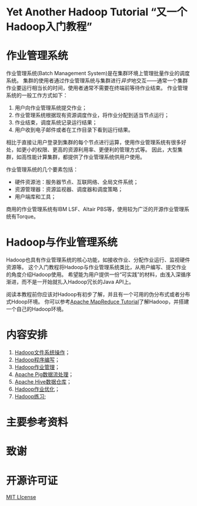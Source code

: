 Yet Another Hadoop Tutorial **“又一个Hadoop入门教程”**
======

作业管理系统
======

作业管理系统(Batch Management System)是在集群环境上管理批量作业的调度系统。
集群的使用者通过作业管理系统与集群进行*异步*地交互——通常一个集群作业要运行相当长的时间，使用者通常不需要在终端前等待作业结束。
作业管理系统的一般工作方式如下：

1. 用户向作业管理系统提交作业；
2. 作业管理系统根据现有资源调度作业，将作业分配到适当节点运行；
3. 作业结束，调度系统记录运行结果；
4. 用户收到电子邮件或者在工作目录下看到运行结果。

相比于直接让用户登录到集群的每个节点进行运算，使用作业管理系统有很多好处，如更小的权限、更高的资源利用率、更便利的管理方式等。
因此，大型集群，如高性能计算集群，都提供了作业管理系统供用户使用。

作业管理系统的几个要素包括：

* 硬件资源池：服务器节点、互联网络、全局文件系统；
* 资源管理器：资源监视器、调度器和调度策略；
* 用户端库和工具；

商用的作业管理系统有IBM LSF、Altair PBS等，使用较为广泛的开源作业管理系统有Torque。

Hadoop与作业管理系统
=======

Hadoop也具有作业管理系统的核心功能，如接收作业、分配作业运行、监视硬件资源等。
这个入门教程将Hadoop与作业管理系统类比，从用户编写、提交作业的角度介绍Hadoop使用。
希望能为用户提供一份“可实践”的材料，由浅入深循序渐进，而不是一开始就扎入Hadoop冗长的Java API上。

阅读本教程前你应该对Hadoop有初步了解，并且有一个可用的伪分布式或者分布式Hdoop环境。
你可以参考[Apache MapReduce Tutorial](http://hadoop.apache.org/docs/r1.2.1/mapred_tutorial.html)了解Hadoop，并搭建一个自己的Hadoop环境。

内容安排
======

1. [Hadoop文件系统操作](hdfs.pdf)；
2. [Hadoop程序编写](mapreduce.pdf)；
3. [Hadoop作业管理](job.pdf)；
4. [Apache Pig数据流处理](pig.pdf)；
5. [Apache Hive数据仓库](hive.pdf)；
6. [Hadoop作业优化](optimize.pdf)；
7. [Hadoop练习](projects.pdf);

主要参考资料
======

致谢
======

开源许可证
======
[MIT LIcense](LICENSE)
